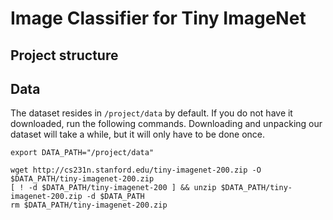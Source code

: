# Image Classifier for Tiny ImageNet

## Project structure


## Data
The dataset resides in `/project/data` by default. If you do not have it downloaded, run the following commands.
Downloading and unpacking our dataset will take a while, but it will only have to be done once.
```
export DATA_PATH="/project/data"

wget http://cs231n.stanford.edu/tiny-imagenet-200.zip -O $DATA_PATH/tiny-imagenet-200.zip
[ ! -d $DATA_PATH/tiny-imagenet-200 ] && unzip $DATA_PATH/tiny-imagenet-200.zip -d $DATA_PATH
rm $DATA_PATH/tiny-imagenet-200.zip
```
